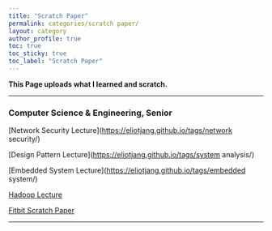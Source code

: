 ```yaml
---
title: "Scratch Paper"
permalink: categories/scratch paper/
layout: category
author_profile: true
toc: true
toc_sticky: true
toc_label: "Scratch Paper"
---
```


__This Page uploads what I learned and scratch.__  

- - -

### Computer Science & Engineering, Senior

[Network Security Lecture](https://eliotjang.github.io/tags/network security/)  


[Design Pattern Lecture](https://eliotjang.github.io/tags/system analysis/)  


[Embedded System Lecture](https://eliotjang.github.io/tags/embedded system/)  


[Hadoop Lecture](https://eliotjang.github.io/tags/hadoop)  


[Fitbit Scratch Paper](https://eliotjang.github.io/tags/fitbit/)

- - -

